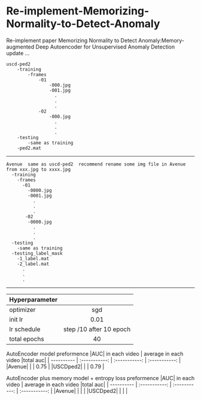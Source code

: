 # Re-implement-Memorizing-Normality-to-Detect-Anomaly
Re-implement paper  Memorizing Normality to Detect Anomaly:Memory-augmented Deep Autoencoder for Unsupervised Anomaly Detection 
<br> update ... 


    uscd-ped2  
        -training
            -frames
                -01
                    -000.jpg
                    -001.jpg
                      .
                      .
                      .
                -02
                    -000.jpg
                      .
                      .
                      .
        -testing
            -same as training
        -ped2.mat
***

    Avenue  same as uscd-ped2  recommend rename some img file in Avenue from xxx.jpg to xxxx.jpg  
      -training
        -frames
          -01
            -0000.jpg
            -0001.jpg
              .
              .
              .
           -02
            -0000.jpg
              .
              .
              .
      -testing
        -same as training
      -testing_label_mask
        -1_label.mat
        -2_label.mat
          .
          .
          .

  ***
 |Hyperparameter|              |
 | ---------- | :-----------:  |            
 |optimizer|sgd|
 |init lr|0.01|
 |lr schedule|step /10  after 10 epoch|
 |total epochs|40|
 
  AutoEncoder model preformence 
 |AUC|       in each video           | average in each video    |total auc|
 | ---------- | :-----------:  | :-----------:  | :-----------:  |
 |Avenue|                   |                       |     0.75   |
 |USCDped2|                         |        |              0.79   |
 
  
  AutoEncoder plus memory model + entropy loss   preformence 
 |AUC|       in each video           | average in each video    |total auc|
 | ---------- | :-----------:  | :-----------:  | :-----------:  |
 |Avenue|                   |                       |        |
 |USCDped2|                         |        |                |

